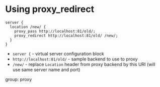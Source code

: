 # Using proxy_redirect

```nginx
server {
  location /new/ {
    proxy_pass http://localhost:81/old/;
    proxy_redirect http://localhost:81/old/ /new/;
  }
}
```

- `server {` - virtual server configuration block
- `http://localhost:81/old/` - sample backend to use to proxy
- `/new/` - replace `Location` header from proxy backend by this URI (will use same server name and port)

group: proxy


